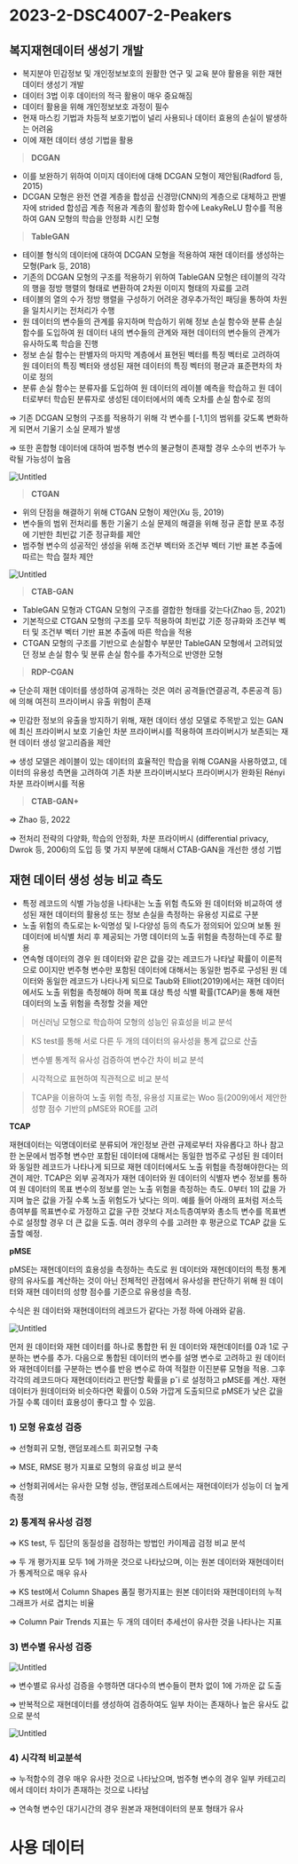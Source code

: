 # 2023-2-DSC4007-2-Peakers

## 복지재현데이터 생성기 개발

- 복지분야 민감정보 및 개인정보보호의 원활한 연구 및 교육 분야 활용을 위한 재현 데이터 생성기 개발
- 데이터 3법 이후 데이터의 적극 활용이 매우 중요해짐
- 데이터 활용을 위해 개인정보보호 과정이 필수
- 현재 마스킹 기법과 차등적 보호기법이 널리 사용되나 데이터 효용의 손실이 발생하는 어려움
- 이에 재현 데이터 생성 기법을 활용  


> **DCGAN**
> 
- 이를 보완하기 위하여 이미지 데이터에 대해 DCGAN 모형이 제안됨(Radford 등, 2015)
- DCGAN 모형은 완전 연결 계층을 합성곱 신경망(CNN)의 계층으로 대체하고 판별자에 strided 합성곱 계층 적용과 계층의 활성화 함수에 LeakyReLU 함수를 적용하여 GAN 모형의 학습을 안정화 시킨 모형

> **TableGAN**
> 
- 테이블 형식의 데이터에 대하여 DCGAN 모형을 적용하여 재현 데이터를 생성하는 모형(Park 등, 2018)
- 기존의 DCGAN 모형의 구조를 적용하기 위하여 TableGAN 모형은 테이블의 각각의 행을  정방 행렬의 형태로 변환하여 2차원 이미지 형태의 자료를 고려
- 테이블의 열의 수가 정방 행렬을 구성하기  어려운 경우추가적인 패딩을 통하여 차원을 일치시키는 전처리가 수행
- 원 데이터의 변수들의 관계를 유지하며 학습하기 위해 정보 손실 함수와 분류 손실 함수를 도입하여 원 데이터 내의 변수들의 관계와 재현 데이터의 변수들의 관계가 유사하도록 학습을 진행
- 정보 손실 함수는 판별자의 마지막  계층에서 표현된 벡터를 특징 벡터로 고려하여 원 데이터의 특징 벡터와 생성된 재현 데이터의 특징 벡터의 평균과 표준편차의 차이로 정의
- 분류 손실 함수는 분류자를 도입하여 원 데이터의 레이블 예측을 학습하고 원 데이터로부터 학습된 분류자로 생성된 데이터에서의 예측 오차를 손실  함수로 정의

⇒ 기존 DCGAN 모형의 구조를 적용하기 위해 각 변수를 [-1,1]의 범위를 갖도록 변화하게 되면서 기울기 소실 문제가 발생

⇒ 또한 혼합형 데이터에 대하여 범주형 변수의 불균형이 존재할 경우 소수의 번주가 누락될 가능성이 높음

![Untitled](https://prod-files-secure.s3.us-west-2.amazonaws.com/d286e979-6d47-46d9-88af-47555c3f0632/84aabe29-92e8-4b82-b87e-f184b4b722b9/Untitled.png)

> **CTGAN**
> 
- 위의 단점을 해결하기 위해 CTGAN 모형이 제안(Xu 등, 2019)
- 변수들의 범위 전처리를 통한 기울기 소실 문제의 해결을 위해 정규 혼합 분포 추정에 기반한 최빈값 기준 정규화를 제안
- 범주형 변수의 성공적인 생성을 위해 조건부 벡터와 조건부 벡터 기반 표본  추출에 따르는 학습 절차 제안

![Untitled](https://prod-files-secure.s3.us-west-2.amazonaws.com/d286e979-6d47-46d9-88af-47555c3f0632/84aabe29-92e8-4b82-b87e-f184b4b722b9/Untitled.png)

> **CTAB-GAN**
> 
- TableGAN 모형과 CTGAN 모형의 구조를 결합한 형태를 갖는다(Zhao 등, 2021)
- 기본적으로 CTGAN 모형의 구조를 모두 적용하여 최빈값 기준 정규화와 조건부 벡터 및 조건부 벡터 기반 표본 추출에 따른 학습을 적용
- CTGAN 모형의 구조를 기반으로 손실함수 부분만 TableGAN 모형에서 고려되었던 정보 손실 함수 및 분류 손실 함수를 추가적으로 반영한 모형

> **RDP-CGAN**
> 

⇒ 단순히 재현 데이터를 생성하여 공개하는 것은 여러 공격들(연결공격, 추론공격 등)에 의해 여전히 프라이버시 유출 위험이 존재

⇒ 민감한 정보의 유출을 방지하기 위해, 재현 데이터 생성 모델로 주목받고 있는 GAN에 최신 프라이버시 보호 기술인 차분 프라이버시를 적용하여 프라이버시가 보존되는 재현 데이터 생성 알고리즘을 제안

⇒ 생성 모델은 레이블이 있는 데이터의 효율적인 학습을 위해 CGAN을 사용하였고, 데이터의 유용성 측면을 고려하여 기존 차분 프라이버시보다 프라이버시가 완화된 Rényi 차분 프라이버시를 적용

> **CTAB-GAN+**
> 

⇒ Zhao 등, 2022 

⇒ 전처리 전략의 다양화, 학습의 안정화, 차분 프라이버시 (differential privacy, Dwrok 등, 2006)의 도입 등 몇 가지 부분에 대해서 CTAB-GAN을 개선한 생성 기법

## 재현 데이터 생성 성능 비교 측도

- 특정 레코드의 식별 가능성을 나타내는 노출 위험 측도와 원 데이터와 비교하여 생성된 재현 데이터의 활용성 또는 정보 손실을 측정하는 유용성 지료로 구분
- 노출 위험의 측도로는 k-익명성 및 l-다양성 등의 측도가 정의되어 있으며 보통 원 데이터에 비식별 처리 후 제공되는 가명 데이터의 노출 위험을 측정하는데 주로 활용
- 연속형 데이터의 경우 원 데이터와 같은 값을 갖는 레코드가 나타날 확률이 이론적으로 0이지만 번주형 변수만 포함된 데이터에 대해서는 동일한 범주로 구성된 원 데이터와 동일한 레코드가 나타나게 되므로 Taub와 Elliot(2019)에서는 재현 데이터에서도 노출 위험을 측정해야 하며 목표 대상 특성 식별 확률(TCAP)을 통해 재현 데이터의 노출 위험을 측정할 것을 제안

> 머신러닝 모형으로 학습하여 모형의 성능인 유효성을 비교 분석
> 

> KS test를 통해 서로 다른 두 개의 데이터의 유사성을 통계 값으로 산출
> 

> 변수별 통계적 유사성 검증하여 변수간 차이 비교 분석
> 

> 시각적으로 표현하여 직관적으로 비교 분석
> 

> TCAP을 이용하여 노출 위험 측정, 유용성 지표로는 Woo 등(2009)에서 제안한 성향 점수 기반의 pMSE와 ROE를 고려
> 

**TCAP**

재현데이터는 익명데이터로 분류되어 개인정보 관련 규제로부터 자유롭다고 하나 참고한 논문에서 범주형 변수만 포함된 데이터에 대해서는 동일한 범주로 구성된 원 데이터와 동일한 레코드가 나타나게 되므로 재현 데이터에서도 노출 위험을 측정해야한다는 의견이 제안. TCAP은 외부 공격자가 재현 데이터와 원 데이터의 식별자 변수 정보를 통하여 원 데이터의 목표 변수의 정보를 얻는 노출 위험을 측정하는 측도. 0부터 1의 값을 가지며 높은 값을 가질 수록 노출 위험도가 낮다는 의미. 예를 들어 아래의 표처럼 저소득층여부를 목표변수로 가정하고 값을 구한 것보다 저소득층여부와 총소득 변수를 목표변수로 설정할 경우 더 큰 값을 도출. 여러 경우의 수를 고려한 후 평균으로 TCAP 값을 도출할 예정.

**pMSE**

pMSE는 재현데이터의 효용성을 측정하는 측도로 원 데이터와 재현데이터의 특정 통계량의 유사도를 계산하는 것이 아닌 전체적인 관점에서 유사성을 판단하기 위해 원 데이터와 재현 데이터의 성향 점수를 기준으로 유용성을 측정.

수식은 원 데이터와 재현데이터의 레코드가 같다는 가정 하에 아래와 같음.

![Untitled](https://prod-files-secure.s3.us-west-2.amazonaws.com/d286e979-6d47-46d9-88af-47555c3f0632/a58cddda-5092-4666-a49e-666edc0fc6ef/Untitled.png)

먼저 원 데이터와 재현 데이터를 하나로 통합한 뒤 원 데이터와 재현데이터를 0과 1로 구분하는 변수를 추가. 다음으로 통합된 데이터의 변수를 설명 변수로 고려하고 원 데이터와 재현데이터를 구분하는 변수를 반응 변수로 하여 적절한 이진분류 모형을 적용. 그후 각각의 레코드마다 재현데이터라고 판단할 확률을  pˆi 로 설정하고 pMSE를 계산. 재현데이터가 원데이터와 비슷하다면 확률이 0.5와 가깝게 도출되므로 pMSE가 낮은 값을 가질 수록 데이터 효용성이 좋다고 할 수 있음.

### 1) 모형 유효성 검증

⇒ 선형회귀 모형, 랜덤포레스트 회귀모형 구축

⇒ MSE, RMSE 평가 지표로 모형의 유효성 비교 분석

⇒ 선형회귀에서는 유사한 모형 성능, 랜덤포레스트에서는 재현데이터가 성능이 더 높게 측정

### 2) 통계적  유사성 검정

⇒ KS test, 두 집단의 동질성을 검정하는 방법인 카이제곱 검정 비교 분석

⇒ 두 개 평가지표 모두 1에 가까운 것으로 나타났으며, 이는 원본 데이터와 재현데이터가 통계적으로 매우 유사

⇒ KS test에서 Column Shapes 품질 평가지표는 원본 데이터와 재현데이터의 누적 그래프가 서로 겹치는 비율

⇒ Column Pair Trends 지표는 두 개의 데이터 추세선이 유사한 것을 나타나는 지표

### 3) 변수별 유사성 검증

![Untitled](https://prod-files-secure.s3.us-west-2.amazonaws.com/d286e979-6d47-46d9-88af-47555c3f0632/888a680c-b0be-4e6d-b7c4-a3ea8ed7b07a/Untitled.png)

⇒ 변수별로 유사성 검증을 수행하면 대다수의 변수들이 편차 없이 1에 가까운 값  도출

⇒ 반복적으로 재현데이터를 생성하여 검증하여도 일부 차이는 존재하나 높은 유사도 값으로 분석

![Untitled](https://prod-files-secure.s3.us-west-2.amazonaws.com/d286e979-6d47-46d9-88af-47555c3f0632/55b0ad89-8818-4f08-837e-f84f254366c9/Untitled.png)

### 4) 시각적 비교분석

⇒ 누적함수의 경우 매우 유사한 것으로 나타났으며, 범주형 변수의 경우 일부 카테고리에서 데이터 차이가 존재하는 것으로 나타남

⇒ 연속형 변수인 대기시간의 경우 원본과 재현데이터의 분포 형태가 유사

# 사용 데이터

[](https://www.koweps.re.kr:442/main.do)
